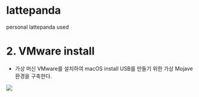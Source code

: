 # lattepanda
personal lattepanda used

# 2. VMware install
- 가상 머신 VMware를 설치하여 macOS install USB를 만들기 위한 가상 Mojave 환경을 구축한다.

<div aling="center">
  <img src="https://user-images.githubusercontent.com/92789013/192198998-67953494-b618-4ef7-a37c-26cdf4c3bcaa.png">
  
</div>
